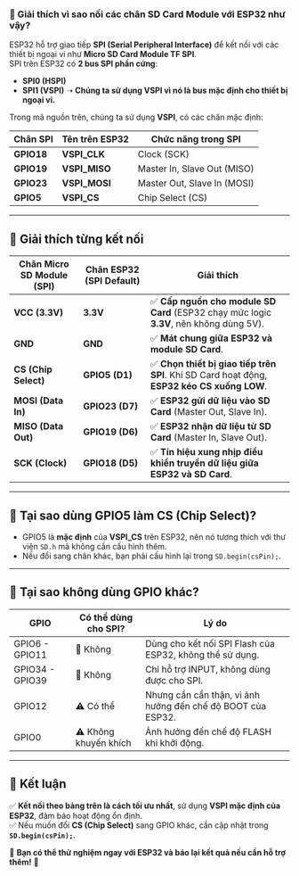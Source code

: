### **📌 Giải thích vì sao nối các chân SD Card Module với ESP32 như vậy?**

ESP32 hỗ trợ giao tiếp **SPI (Serial Peripheral Interface)** để kết nối với các thiết bị ngoại vi như **Micro SD Card Module TF SPI**.  
SPI trên ESP32 có **2 bus SPI phần cứng**:
- **SPI0 (HSPI)**
- **SPI1 (VSPI)** ➝ **Chúng ta sử dụng VSPI vì nó là bus mặc định cho thiết bị ngoại vi.**

Trong mã nguồn trên, chúng ta sử dụng **VSPI**, có các chân mặc định:

| **Chân SPI** | **Tên trên ESP32** | **Chức năng trong SPI**     |
| ------------ | ------------------ | --------------------------- |
| **GPIO18**   | **VSPI_CLK**       | Clock (SCK)                 |
| **GPIO19**   | **VSPI_MISO**      | Master In, Slave Out (MISO) |
| **GPIO23**   | **VSPI_MOSI**      | Master Out, Slave In (MOSI) |
| **GPIO5**    | **VSPI_CS**        | Chip Select (CS)            |

---

## **🔹 Giải thích từng kết nối**
| **Chân Micro SD Module (SPI)** | **Chân ESP32 (SPI Default)** | **Giải thích**                                                                             |
| ------------------------------ | ---------------------------- | ------------------------------------------------------------------------------------------ |
| **VCC (3.3V)**                 | **3.3V**                     | ✅ **Cấp nguồn cho module SD Card** (ESP32 chạy mức logic **3.3V**, nên không dùng 5V).     |
| **GND**                        | **GND**                      | ✅ **Mát chung giữa ESP32 và module SD Card**.                                              |
| **CS (Chip Select)**           | **GPIO5 (D1)**               | ✅ **Chọn thiết bị giao tiếp trên SPI**. Khi SD Card hoạt động, **ESP32 kéo CS xuống LOW**. |
| **MOSI (Data In)**             | **GPIO23 (D7)**              | ✅ **ESP32 gửi dữ liệu vào SD Card** (Master Out, Slave In).                                |
| **MISO (Data Out)**            | **GPIO19 (D6)**              | ✅ **ESP32 nhận dữ liệu từ SD Card** (Master In, Slave Out).                                |
| **SCK (Clock)**                | **GPIO18 (D5)**              | ✅ **Tín hiệu xung nhịp điều khiển truyền dữ liệu giữa ESP32 và SD Card**.                  |

---

## **🔹 Tại sao dùng GPIO5 làm CS (Chip Select)?**
- GPIO5 là **mặc định** của **VSPI_CS** trên ESP32, nên nó tương thích với thư viện `SD.h` mà không cần cấu hình thêm.
- Nếu đổi sang chân khác, bạn phải cấu hình lại trong `SD.begin(csPin);`.

---

## **🔹 Tại sao không dùng GPIO khác?**
| **GPIO**        | **Có thể dùng cho SPI?** | **Lý do**                                                   |
| --------------- | ------------------------ | ----------------------------------------------------------- |
| GPIO6 - GPIO11  | 🚫 Không                  | Dùng cho kết nối SPI Flash của ESP32, không thể sử dụng.    |
| GPIO34 - GPIO39 | 🚫 Không                  | Chỉ hỗ trợ INPUT, không dùng được cho SPI.                  |
| GPIO12          | ⚠️ Có thể                 | Nhưng cần cẩn thận, vì ảnh hưởng đến chế độ BOOT của ESP32. |
| GPIO0           | ⚠️ Không khuyến khích     | Ảnh hưởng đến chế độ FLASH khi khởi động.                   |

---

## **🔹 Kết luận**
✅ **Kết nối theo bảng trên là cách tối ưu nhất**, sử dụng **VSPI mặc định của ESP32**, đảm bảo hoạt động ổn định.  
✅ Nếu muốn đổi **CS (Chip Select)** sang GPIO khác, cần cập nhật trong **`SD.begin(csPin);`**.

🚀 **Bạn có thể thử nghiệm ngay với ESP32 và báo lại kết quả nếu cần hỗ trợ thêm!** 🎯